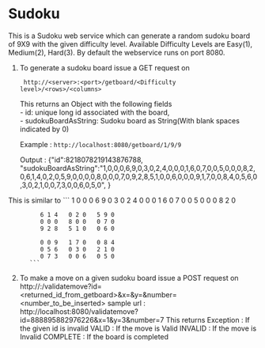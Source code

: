 # Sudoku

This is a Sudoku web service which can generate a random sudoku board of 9X9 with the given difficulty level.
 Available Difficulty Levels are Easy(1), Medium(2), Hard(3).
 By default the webservice runs on port 8080.

1. To generate a sudoku board issue a GET request on 

        http://<server>:<port>/getboard/<Difficulty level>/<rows>/<columns>
        
   This returns an Object with the following fields   
              - id: unique long id associated with the board,   
              - sudokuBoardAsString: Sudoku board as String(With blank spaces indicated by 0)
                   
    Example : `http://localhost:8080/getboard/1/9/9` 
    
    Output  : {"id":8218078219143876788,
                "sudokuBoardAsString":"1,0,0,0,6,9,0,3,0,2,4,0,0,0,1,6,0,7,0,0,5,0,0,0,8,2,0,6,1,4,0,2,0,5,9,0,0,0,0,8,0,0,0,7,0,9,2,8,5,1,0,0,6,0,0,0,9,1,7,0,0,8,4,0,5,6,0,3,0,2,1,0,0,7,3,0,0,6,0,5,0",
                }
                
  This is similar to
          ```
             1 0 0   0 6 9   0 3 0
             2 4 0   0 0 1   6 0 7
             0 0 5   0 0 0   8 2 0

             6 1 4   0 2 0   5 9 0
             0 0 0   8 0 0   0 7 0
             9 2 8   5 1 0   0 6 0

             0 0 9   1 7 0   0 8 4
             0 5 6   0 3 0   2 1 0
             0 7 3   0 0 6   0 5 0
          ```

2. To make a move on a given sudoku board issue a POST request on
   http://<server>:<port>/validatemove?id=<returned_id_from_getboard>&x=<x-coordinate>&y=<y-coordinate>&number=<number_to_be_inserted>
      sample url : http://localhost:8080/validatemove?id=888895882976226&x=1&y=3&number=7
   This returns
      Exception : If the given id is invalid
      VALID     : If the move is Valid
      INVALID   : If the move is Invalid
      COMPLETE  : If the board is completed
